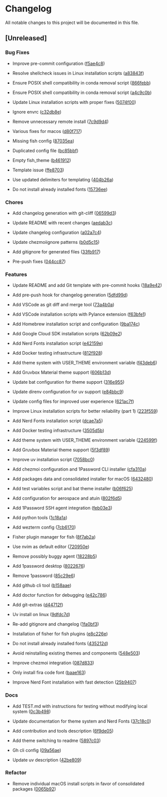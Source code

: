 # Changelog

All notable changes to this project will be documented in this file.

## [Unreleased]


### Bug Fixes

- Improve pre-commit configuration ([f5ae4c8](f5ae4c833f35b1d8fa77d5ca3240772e592258cf))

- Resolve shellcheck issues in Linux installation scripts ([a83843f](a83843f0ed31cc0909f4e8acda851d84214334be))

- Ensure POSIX shell compatibility in conda removal script ([866febb](866febb349e0c1954e54b05f39d693720dfde0af))

- Ensure POSIX shell compatibility in conda removal script ([a4c9c0b](a4c9c0bb021ffbb0221c7ea60f14edb97d94dcda))

- Update Linux installation scripts with proper fixes ([5074f00](5074f00cff4d358ad0377659581c8b153ae0b3ba))

- Ignore envrc ([c32db8e](c32db8e78c8141c08ff39066244b7f67694db1f4))

- Remove unnecessary remote install ([7c9d9d4](7c9d9d4ff78a1434f9a0b3f62a4b10d4bc61952c))

- Various fixes for macos ([d80f717](d80f717ec945b825a0637751ac2861cbc21a52d7))

- Missing fish config ([87035ea](87035ea78877602cedf234613a9fbdbffc8eabcf))

- Duplicated config file ([bc85bbf](bc85bbf8afdf69350656ab75ac59e8bfbc9f979c))

- Empty fish_theme ([b461912](b46191290b0cd15b05ea779c2e02d2e919cb5f38))

- Template issue ([ffe8703](ffe870332d25d65da05e661f1e4dad7b6605f998))

- Use updated delimiters for templating ([404b26a](404b26ae18c63f7d29e57c3bfc644d01020ba1fd))

- Do not install already installed fonts ([15736ee](15736ee168fda440141a39625308f4d3b01bca96))


### Chores

- Add changelog generation with git-cliff ([06599d3](06599d32c438158bc0f62cb0b80d84a932d80c1b))

- Update README with recent changes ([aedab3c](aedab3c5956f7785eccb1597945eff167b2a5750))

- Update changelog configuration ([a02a7c4](a02a7c4121ddd3720b7d5091c77b1fec5221cfba))

- Update chezmoiignore patterns ([b0d5c15](b0d5c151b283d146fe4c502f12f05aa449dc7316))

- Add gitignore for generated files ([33fb917](33fb9176157657b2f04f6fac20128ae507e68695))

- Pre-push fixes ([044cc87](044cc8762df206fe283b71476db0c45db342ed48))


### Features

- Update README and add Git template with pre-commit hooks ([18a9e42](18a9e424e26485c793ab74eef1007d36ebe08cbd))

- Add pre-push hook for changelog generation ([5dfd99d](5dfd99d225e3d9aa474dee129f5c449f84867729))

- Add VSCode as git diff and merge tool ([73a4b0a](73a4b0a89f54fae66051ca64863309be063d513a))

- Add VSCode installation scripts with Pylance extension ([f63bfe1](f63bfe1e9d3ecb550f982a6e233f615711a6be30))

- Add Homebrew installation script and configuration ([9ba174c](9ba174ca7ee4d78c9cf0469c07587b9b6d8bc058))

- Add Google Cloud SDK installation scripts ([62b09e2](62b09e2f3a05c1b80cc411eb3ffba26e90fe3187))

- Add Nerd Fonts installation script ([e42159e](e42159e1c2a1fb6b1c29fb30f5ba166d6e8aaf8e))

- Add Docker testing infrastructure ([812f928](812f928b0c6c271d0e9ad5cd6d3518e5e84b5688))

- Add theme system with USER_THEME environment variable ([f43deb6](f43deb60fb0e0156dfedda0054fa12d252c3922d))

- Add Gruvbox Material theme support ([606b13d](606b13d95f3ba6915bd54a6551822eae1cbc7917))

- Update bat configuration for theme support ([316e955](316e95578a4b06f6094b79a00c0423cb14554cda))

- Update direnv configuration for uv support ([e84bbc9](e84bbc9b35f534a49d33e8339d999416b18b7a9a))

- Update config files for improved user experience ([621ac7f](621ac7f76b79ca2cefbb26708c3bf635d09e99dd))

- Improve Linux installation scripts for better reliability (part 1) ([223f559](223f559107a36154c654feab00605de37be4eb54))

- Add Nerd Fonts installation script ([dcae7a5](dcae7a598de3bca9e3f4c59c2638e4266f407891))

- Add Docker testing infrastructure ([3505d5b](3505d5b46c15807cba425d57f0cb50146e368ad4))

- Add theme system with USER_THEME environment variable ([224599f](224599f8f86be79de5c7bc0d4623abffdddcf222))

- Add Gruvbox Material theme support ([5f3df89](5f3df89bd1f3d18540cd54f9cea9fe3817fd08df))

- Improve uv installation script ([7058bc0](7058bc074bfd309e921780cebd77a8a99b0be669))

- Add chezmoi configuration and 1Password CLI installer ([cfa310a](cfa310aa76aaf2349de9d3cb4b4705c0d77088c5))

- Add packages data and consolidated installer for macOS ([6432480](6432480ed6a384a72b9a15e5c929311ad4495d20))

- Add test variables script and bat theme installer ([b06f625](b06f625a261dfc708abc23e5f0622932e7c5c66d))

- Add configuration for aerospace and atuin ([802f6d5](802f6d5881330c08522e61d806934eb2534586eb))

- Add 1Password SSH agent integration ([feb03e3](feb03e3f2d2428ec1923236c534b9e3d0418da4d))

- Add python tools ([1c18a1a](1c18a1ad1e928e961453af75c1a444c400c7371f))

- Add wezterm config ([7cb6170](7cb61707153395f7cc0c72ce8b59917a88294945))

- Fisher plugin manager for fish ([8f7ab2a](8f7ab2a0112aeb0e325dded058e075bb9f9be562))

- Use nvim as default editor ([720950e](720950e1641fa3e7a9cd7c2008cc16d103dab6a4))

- Remove possibly buggy agent ([18228b5](18228b5c0cea54b54ab092e07987db9a0da3fce1))

- Add 1password desktop ([8022676](80226763b28b8af0d157dafb6677d49bf57a6253))

- Remove 1password ([85c29e6](85c29e63777e044a05e16f41c51ecfc61ef59f49))

- Add github cli tool ([b158aae](b158aae92b56f9f7d309859d8de1c0b3fef75c82))

- Add doctor function for debugging ([e42c786](e42c7864065e2a0f03fc8e3f339f05af260d1800))

- Add git-extras ([d44712f](d44712ffc15d78e2263ead2cdecd1a5807dd7279))

- Uv install on linux ([9dfdc7d](9dfdc7dafe4f5163c18ab629bd1562062b171ee9))

- Re-add gitignore and changelog ([1fa0bf3](1fa0bf36aef27b935a84bb33897a9e0b0614ec8f))

- Installation of fisher for fish plugins ([e8c226e](e8c226ec90d41cddcff6da3cebb4629f826bdb64))

- Do not install already installed fonts ([435212d](435212d66c9f8b027dd3ed5dd578079a170d9d13))

- Avoid reinstalling existing themes and components ([548e503](548e503cb6906651bb0bb90b4ee82d78bad93731))

- Improve chezmoi integration ([087d833](087d8332602d7a0060a5925af7418170540357c7))

- Only install fira code font ([baae163](baae163353b1f7ca6dc39bd55bcefd6d07ebfb24))

- Improve Nerd Font installation with fast detection ([25b9407](25b9407eb630d37a0a652f53cea4d251742b239d))


### Docs

- Add TEST.md with instructions for testing without modifying local system ([0c3b498](0c3b4988f83add15d04b57626ca554845bb74230))

- Update documentation for theme system and Nerd Fonts ([37c18c0](37c18c0d82712a17c700b4ffc2ffc38bc325e66a))

- Add contribution and tools description ([6f9de05](6f9de056af0a39a314828aa80f7bfceb715a7baa))

- Add theme switching to readme ([5897c03](5897c03435c0f84cc5c8242f33d4effe3a357807))

- Gh cli config ([09a56ae](09a56aecb1d4f552b8653f1a85a646de147f4b1a))

- Update uv description ([42be809](42be809ffbc8e8adae90f1b5bcb05d49dfd64152))


### Refactor

- Remove individual macOS install scripts in favor of consolidated packages ([0065b92](0065b9237ee05092f5288d85fb742db1a327f106))

<!-- generated by git-cliff -->
